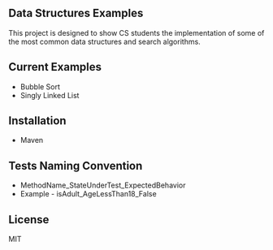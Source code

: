 ## Data Structures Examples
This project is designed to show CS students the implementation of some of the most common data structures and search algorithms.

## Current Examples
- Bubble Sort
- Singly Linked List

## Installation
- Maven

## Tests Naming Convention
- MethodName_StateUnderTest_ExpectedBehavior
- Example - isAdult_AgeLessThan18_False

## License
MIT
